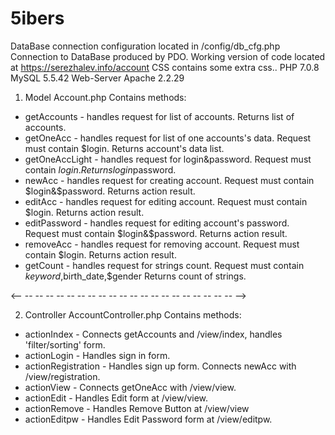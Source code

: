 # 5ibers
DataBase connection configuration located in /config/db_cfg.php 
Connection to DataBase produced by PDO. 
Working version of code located at https://serezhalev.info/account 
CSS contains some extra css..
PHP 7.0.8 MySQL 5.5.42 Web-Server Apache 2.2.29

1. Model Account.php
    Contains methods:
- getAccounts - handles request for list of accounts. 
    Returns list of accounts.
- getOneAcc - handles request for list of one accounts's data. Request must contain $login.
    Returns account's data list.
- getOneAccLight - handles request for login&password. Request must contain $login.
    Returns login$password.
- newAcc - handles request for creating account. Request must contain $login&$password.
    Returns action result.
- editAcc - handles request for editing account. Request must contain $login.
    Returns action result.
- editPassword - handles request for editing account's password. Request must contain $login&$password.
    Returns action result.
- removeAcc - handles request for removing account. Request must contain $login.
    Returns action result.
- getCount - handles request for strings count. Request must contain $keyword,$birth_date,$gender
    Returns count of strings.

<-- -- -- -- -- -- -- -- -- -- -- -- -- -- -- -- -- -- -- -- -- -->

2. Controller AccountController.php
    Contains methods:
- actionIndex - Connects getAccounts and /view/index, handles 'filter/sorting' form.
- actionLogin - Handles sign in form.
- actionRegistration - Handles sign up form. Connects newAcc with /view/registration.
- actionView - Connects getOneAcc with /view/view.
- actionEdit - Handles Edit form at /view/view.
- actionRemove - Handles Remove Button at /view/view
- actionEditpw - Handles Edit Password form at /view/editpw.
